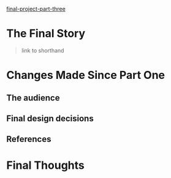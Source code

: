 [final-project-part-three](https://diliu-cmu.github.io/liu-portfolio/)

# The Final Story
> link to shorthand

# Changes Made Since Part One


## The audience


## Final design decisions


## References


# Final Thoughts


